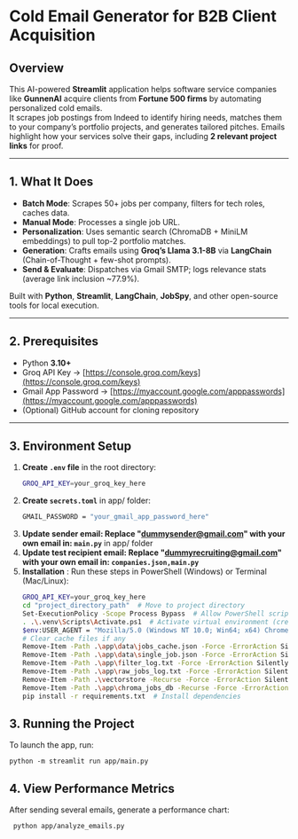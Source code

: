 # Cold Email Generator for B2B Client Acquisition

## Overview

This AI-powered **Streamlit** application helps software service companies like **GunnenAI** acquire clients from **Fortune 500 firms** by automating personalized cold emails.  
It scrapes job postings from Indeed to identify hiring needs, matches them to your company’s portfolio projects, and generates tailored pitches.
Emails highlight how your services solve their gaps, including **2 relevant project links** for proof.

---

## 1. What It Does

- **Batch Mode**: Scrapes 50+ jobs per company, filters for tech roles, caches data.  
- **Manual Mode**: Processes a single job URL.  
- **Personalization**: Uses semantic search (ChromaDB + MiniLM embeddings) to pull top-2 portfolio matches.  
- **Generation**: Crafts emails using **Groq’s Llama 3.1-8B** via **LangChain** (Chain-of-Thought + few-shot prompts).  
- **Send & Evaluate**: Dispatches via Gmail SMTP; logs relevance stats (average link inclusion ~77.9%).  

Built with **Python**, **Streamlit**, **LangChain**, **JobSpy**, and other open-source tools for local execution.

---

## 2. Prerequisites

- Python **3.10+**
- Groq API Key → [https://console.groq.com/keys](https://console.groq.com/keys)
- Gmail App Password → [https://myaccount.google.com/apppasswords](https://myaccount.google.com/apppasswords)
- (Optional) GitHub account for cloning repository

---

## 3. Environment Setup

1. **Create `.env` file** in the root directory:
   ```bash
   GROQ_API_KEY=your_groq_key_here
2. **Create `secrets.toml`** in app/ folder:
   ```bash
   GMAIL_PASSWORD = "your_gmail_app_password_here"
3. **Update sender email:  Replace "dummysender@gmail.com" with your own email in: `main.py`** in app/ folder
4. **Update test recipient email:  Replace "dummyrecruiting@gmail.com" with your own email in: `companies.json,main.py`**
5. **Installation** : Run these steps in PowerShell (Windows) or Terminal (Mac/Linux):
   ```bash
   GROQ_API_KEY=your_groq_key_here
   cd "project_directory_path"  # Move to project directory
   Set-ExecutionPolicy -Scope Process Bypass  # Allow PowerShell scripts (Windows only)
   . .\.venv\Scripts\Activate.ps1  # Activate virtual environment (create if missing: python -m venv .venv)
   $env:USER_AGENT = "Mozilla/5.0 (Windows NT 10.0; Win64; x64) Chrome/120"  # Set user agent for scraping
   # Clear cache files if any
   Remove-Item -Path .\app\data\jobs_cache.json -Force -ErrorAction SilentlyContinue
   Remove-Item -Path .\app\data\single_job.json -Force -ErrorAction SilentlyContinue
   Remove-Item -Path .\app\filter_log.txt -Force -ErrorAction SilentlyContinue
   Remove-Item -Path .\app\raw_jobs_log.txt -Force -ErrorAction SilentlyContinue
   Remove-Item -Path .\vectorstore -Recurse -Force -ErrorAction SilentlyContinue
   Remove-Item -Path .\app\chroma_jobs_db -Recurse -Force -ErrorAction SilentlyContinue
   pip install -r requirements.txt  # Install dependencies
## 3. Running the Project
To launch the app, run: 
```
python -m streamlit run app/main.py
```


## 4. View Performance Metrics
After sending several emails, generate a performance chart:
```
 python app/analyze_emails.py
```





   

